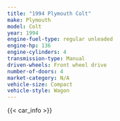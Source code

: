 ```yaml
---
title: "1994 Plymouth Colt"
make: Plymouth
model: Colt
year: 1994
engine-fuel-type: regular unleaded
engine-hp: 136
engine-cylinders: 4
transmission-type: Manual
driven-wheels: Front wheel drive
number-of-doors: 4
market-category: N/A
vehicle-size: Compact
vehicle-style: Wagon
---
```


{{< car_info >}}
